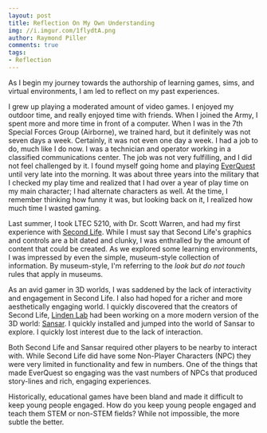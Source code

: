 ```yaml
---
layout: post
title: Reflection On My Own Understanding
img: //i.imgur.com/1flydtA.png
author: Raymond Piller
comments: true
tags:
- Reflection
---
```

As I begin my journey towards the authorship of learning games, sims, and virtual environments, I am led to reflect on my past experiences.

I grew up playing a moderated amount of video games. I enjoyed my outdoor time, and really enjoyed time with friends. When I joined the Army, I spent more and more time in front of a computer. When I was in the 7th Special Forces Group (Airborne), we trained hard, but it definitely was not seven days a week. Certainly, it was not even one day a week. I had a job to do, much like I do now. I was a technician and operator working in a classified communications center. The job was not very fulfilling, and I did not feel challenged by it. I found myself going home and playing [EverQuest](https://www.everquest.com) until very late into the morning. It was about three years into the military that I checked my play time and realized that I had over a year of play time on my main character; I had alternate characters as well. At the time, I remember thinking how funny it was, but looking back on it, I realized how much time I wasted gaming.

Last summer, I took LTEC 5210, with Dr. Scott Warren, and had my first experience with [Second Life](https://secondlife.com). While I must say that Second Life's graphics and controls are a bit dated and clunky, I was enthralled by the amount of content that could be created. As we explored some learning environments, I was impressed by even the simple, museum-style collection of information. By museum-style, I'm referring to the *look but do not touch* rules that apply in museums.

As an avid gamer in 3D worlds, I was saddened by the lack of interactivity and engagement in Second Life. I also had hoped for a richer and more aesthetically engaging world. I quickly discovered that the creators of Second Life, [Linden Lab](https://www.lindenlab.com) had been working on a more modern version of the 3D world: [Sansar](https://www.sansar.com). I quickly installed and jumped into the world of Sansar to explore. I quickly lost interest due to the lack of interaction.

Both Second Life and Sansar required other players to be nearby to interact with. While Second Life did have some Non-Player Characters (NPC) they were very limited in functionality and few in numbers. One of the things that made EverQuest so engaging was the vast numbers of NPCs that produced story-lines and rich, engaging experiences.

Historically, educational games have been bland and made it difficult to keep young people engaged. How do you keep young people engaged and teach them STEM or non-STEM fields? While not impossible, the more subtle the better.